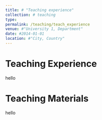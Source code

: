 ```yaml
---
title: # "Teaching experience"
collection: # teaching
type: 
permalink: /teaching/teach_experience
venue: #"University 1, Department"
date: #2014-01-01
location: #"City, Country"
---
```




# Teaching Experience
hello

# Teaching Materials 
hello
